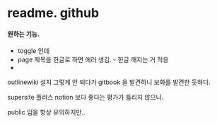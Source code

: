 # readme. github

#### 원하는 기능.&#x20;

* toggle 인데&#x20;
* page  제목을 한글로 하면 에러 생김. - 한글 깨지는 거 적응
*

outlinewiki 설치 그렇게 안 되다가 gitbook 을 발견하니 보화를 발견한 듯하다.&#x20;

supersite 플러스 notion 보다 좋다는 평가가 틀리지 않으니.&#x20;

public 임을 항상 유의하지만.. &#x20;











